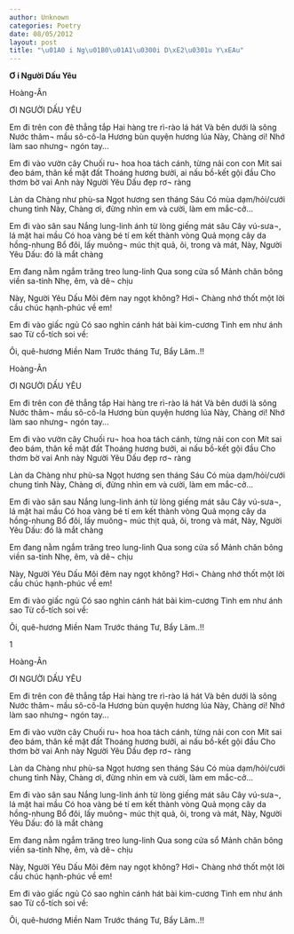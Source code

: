 ```yaml
---
author: Unknown
categories: Poetry
date: 08/05/2012
layout: post
title: "\u01A0 i Ng\u01B0\u01A1\u0300i D\xE2\u0301u Y\xEAu"
---
```


**Ơ i Người Dấu Yêu**

Hoàng-Ân



ƠI NGƯỜI DẤU YÊU


Em đi trên con đê thẳng tắp
Hai hàng tre rì-rào lá hát
Và bên dưới là sông
Nước thâm¬ mầu sô-cô-la
Hương bùn quyện hương lúa
Này, Chàng ơi!
Nhớ làm sao nhưng¬ ngón tay...

Em đi vào vườn cây
Chuối ru¬ hoa
hoa tách cánh, từng nải con con
Mít sai đeo bám, thân kề mặt đất
Thoáng hương bưởi, ai
    nấu bồ-kết gội đầu
Cho thơm bờ vai Anh
này Người Yêu Dấu đẹp rơ¬ ràng

Làn da Chàng như phù-sa
Ngọt hương sen tháng Sáu
Có mùa dạm/hỏi/cưới chung tình
Này, Chàng ơi, đừng
    nhìn em
    và cười,
    làm em mắc-cở...

Em đi vào sân sau
Nắng lung-linh ánh từ lòng giếng mát sâu
Cây vú-sưa¬, lá mặt hai mầu
Có hoa vàng bé tí em kết thành vòng
Quả mọng cây da hồng-nhung
Bổ đôi, lấy muông¬ múc thịt quả, ôi,
    trong và mát,
Này, Người Yêu Dấu: đó là mắt chàng

Em đang nằm ngắm trăng treo lung-linh
Qua song cửa sổ
Mảnh chăn bông viền sa-tinh
Nhẹ, êm, và dê¬ chịu

Này, Người Yêu Dấu
Môi đêm nay ngọt không?
Hơi¬ Chàng nhớ thốt
    một lời cầu chúc hạnh-phúc
    về em!

Em đi vào giấc ngủ
Có sao nghìn cánh
hát bài kim-cương
Tình em như ánh sao
Từ cổ-tích soi về:

Ôi, quê-hương Miền Nam
Trước tháng Tư, Bẩy Lăm..!!

Hoàng-Ân



ƠI NGƯỜI DẤU YÊU


Em đi trên con đê thẳng tắp
Hai hàng tre rì-rào lá hát
Và bên dưới là sông
Nước thâm¬ mầu sô-cô-la
Hương bùn quyện hương lúa
Này, Chàng ơi!
Nhớ làm sao nhưng¬ ngón tay...

Em đi vào vườn cây
Chuối ru¬ hoa
hoa tách cánh, từng nải con con
Mít sai đeo bám, thân kề mặt đất
Thoáng hương bưởi, ai
    nấu bồ-kết gội đầu
Cho thơm bờ vai Anh
này Người Yêu Dấu đẹp rơ¬ ràng

Làn da Chàng như phù-sa
Ngọt hương sen tháng Sáu
Có mùa dạm/hỏi/cưới chung tình
Này, Chàng ơi, đừng
    nhìn em
    và cười,
    làm em mắc-cở...

Em đi vào sân sau
Nắng lung-linh ánh từ lòng giếng mát sâu
Cây vú-sưa¬, lá mặt hai mầu
Có hoa vàng bé tí em kết thành vòng
Quả mọng cây da hồng-nhung
Bổ đôi, lấy muông¬ múc thịt quả, ôi,
    trong và mát,
Này, Người Yêu Dấu: đó là mắt chàng

Em đang nằm ngắm trăng treo lung-linh
Qua song cửa sổ
Mảnh chăn bông viền sa-tinh
Nhẹ, êm, và dê¬ chịu

Này, Người Yêu Dấu
Môi đêm nay ngọt không?
Hơi¬ Chàng nhớ thốt
    một lời cầu chúc hạnh-phúc
    về em!

Em đi vào giấc ngủ
Có sao nghìn cánh
hát bài kim-cương
Tình em như ánh sao
Từ cổ-tích soi về:

Ôi, quê-hương Miền Nam
Trước tháng Tư, Bẩy Lăm..!!

1

Hoàng-Ân



ƠI NGƯỜI DẤU YÊU


Em đi trên con đê thẳng tắp
Hai hàng tre rì-rào lá hát
Và bên dưới là sông
Nước thâm¬ mầu sô-cô-la
Hương bùn quyện hương lúa
Này, Chàng ơi!
Nhớ làm sao nhưng¬ ngón tay...

Em đi vào vườn cây
Chuối ru¬ hoa
hoa tách cánh, từng nải con con
Mít sai đeo bám, thân kề mặt đất
Thoáng hương bưởi, ai
    nấu bồ-kết gội đầu
Cho thơm bờ vai Anh
này Người Yêu Dấu đẹp rơ¬ ràng

Làn da Chàng như phù-sa
Ngọt hương sen tháng Sáu
Có mùa dạm/hỏi/cưới chung tình
Này, Chàng ơi, đừng
    nhìn em
    và cười,
    làm em mắc-cở...

Em đi vào sân sau
Nắng lung-linh ánh từ lòng giếng mát sâu
Cây vú-sưa¬, lá mặt hai mầu
Có hoa vàng bé tí em kết thành vòng
Quả mọng cây da hồng-nhung
Bổ đôi, lấy muông¬ múc thịt quả, ôi,
    trong và mát,
Này, Người Yêu Dấu: đó là mắt chàng

Em đang nằm ngắm trăng treo lung-linh
Qua song cửa sổ
Mảnh chăn bông viền sa-tinh
Nhẹ, êm, và dê¬ chịu

Này, Người Yêu Dấu
Môi đêm nay ngọt không?
Hơi¬ Chàng nhớ thốt
    một lời cầu chúc hạnh-phúc
    về em!

Em đi vào giấc ngủ
Có sao nghìn cánh
hát bài kim-cương
Tình em như ánh sao
Từ cổ-tích soi về:

Ôi, quê-hương Miền Nam
Trước tháng Tư, Bẩy Lăm..!!
